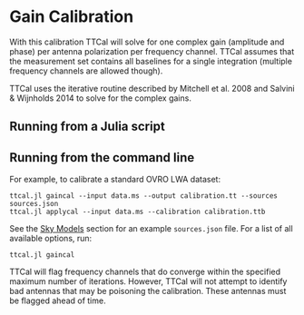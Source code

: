 # Gain Calibration

With this calibration TTCal will solve for one complex gain (amplitude and phase)
per antenna polarization per frequency channel.
TTCal assumes that the measurement set contains all baselines
for a single integration (multiple frequency channels are allowed though).

TTCal uses the iterative routine described by Mitchell et al. 2008 and
Salvini & Wijnholds 2014 to solve for the complex gains.

## Running from a Julia script

## Running from the command line

For example, to calibrate a standard OVRO LWA dataset:
```
ttcal.jl gaincal --input data.ms --output calibration.tt --sources sources.json
ttcal.jl applycal --input data.ms --calibration calibration.ttb
```
See the [Sky Models]("sources.md") section for an example `sources.json` file.
For a list of all available options, run:
```
ttcal.jl gaincal
```

TTCal will flag frequency channels that do converge within the specified maximum
number of iterations. However, TTCal will not attempt to identify bad antennas
that may be poisoning the calibration. These antennas must be flagged ahead of
time.

